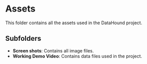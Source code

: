 # Assets

This folder contains all the assets used in the DataHound project.

## Subfolders
- **Screen shots**: Contains all image files.
- **Working Demo Video**: Contains data files used in the project.
